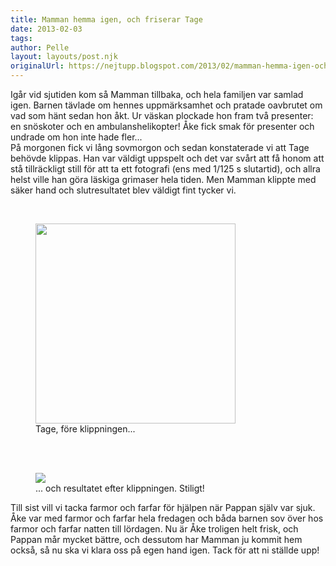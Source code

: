 ```yaml
---
title: Mamman hemma igen, och friserar Tage
date: 2013-02-03
tags: 	
author: Pelle
layout: layouts/post.njk
originalUrl: https://nejtupp.blogspot.com/2013/02/mamman-hemma-igen-och-friserar-tage.html
---
```


Igår vid sjutiden kom så Mamman tillbaka, och hela familjen var samlad igen. Barnen tävlade om hennes uppmärksamhet och pratade oavbrutet om vad som hänt sedan hon åkt. Ur väskan plockade hon fram två presenter: en snöskoter och en ambulanshelikopter! Åke fick smak för presenter och undrade om hon inte hade fler...<br>På morgonen fick vi lång sovmorgon och sedan konstaterade vi att Tage behövde klippas. Han var väldigt uppspelt och det var svårt att få honom att stå tillräckligt still för att ta ett fotografi (ens med 1/125 s slutartid), och allra helst ville han göra läskiga grimaser hela tiden. Men Mamman klippte med säker hand och slutresultatet blev väldigt fint tycker vi.</div><div class="separator" style="clear: both;"><br></div>

<figure>
	<img src="../../../../img/Hemliv-5C5C1466.jpg" width="320">
	<figcaption>Tage, före klippningen...</figcaption>
</figure><div style="text-align: start;"><br></div><br>

<figure>
	<img src="../../../../img/Hemliv-5C5C1506.jpg">
	<figcaption>... och resultatet efter klippningen. Stiligt!</figcaption>
</figure>Till sist vill vi tacka farmor och farfar för hjälpen när Pappan själv var sjuk. Åke var med farmor och farfar hela fredagen och båda barnen sov över hos farmor och farfar natten till lördagen. Nu är Åke troligen helt frisk, och Pappan mår mycket bättre, och dessutom har Mamman ju kommit hem också, så nu ska vi klara oss på egen hand igen. Tack för att ni ställde upp!
